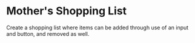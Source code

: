 Mother's Shopping List
======================

Create a shopping list where items can be added through use of an input and button, and removed as well.